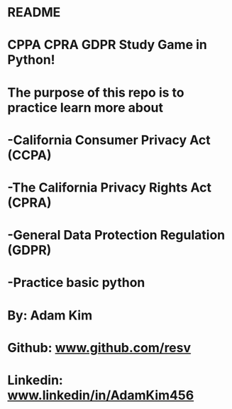 # README

# CPPA CPRA GDPR Study Game in Python!

# The purpose of this repo is to practice learn more about 
#  -California Consumer Privacy Act (CCPA)
#  -The California Privacy Rights Act (CPRA)
#  -General Data Protection Regulation (GDPR)
#  -Practice basic python


# By: Adam Kim 
# Github: www.github.com/resv
# Linkedin: www.linkedin/in/AdamKim456